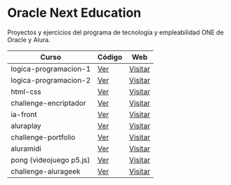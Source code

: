 # Oracle Next Education

Proyectos y ejercicios del programa de tecnología y empleabilidad ONE de Oracle y Alura.

| Curso                 | Código                                                                                    | Web                                                                                 |
| --------------------- | ----------------------------------------------------------------------------------------- | ----------------------------------------------------------------------------------- |
| logica-programacion-1 | [Ver](https://github.com/romanrios/oracle-next-education/tree/main/logica-programacion-1) | [Visitar](https://romanrios.github.io/oracle-next-education/logica-programacion-1/) |
| logica-programacion-2 | [Ver](https://github.com/romanrios/oracle-next-education/tree/main/logica-programacion-2) | [Visitar](https://romanrios.github.io/oracle-next-education/logica-programacion-2/) |
| html-css              | [Ver](https://github.com/romanrios/oracle-next-education/tree/main/html-css)              | [Visitar](https://romanrios.github.io/oracle-next-education/html-css/)              |
| challenge-encriptador | [Ver](https://github.com/romanrios/oracle-next-education/tree/main/challenge-encriptador) | [Visitar](https://romanrios.github.io/oracle-next-education/challenge-encriptador/) |
| ia-front | [Ver](https://github.com/romanrios/oracle-next-education/tree/main/ia-front) | [Visitar](https://romanrios.github.io/oracle-next-education/ia-front/) |
| aluraplay | [Ver](https://github.com/romanrios/oracle-next-education/tree/main/aluraplay) | [Visitar](https://romanrios.github.io/oracle-next-education/aluraplay/) |
| challenge-portfolio | [Ver](https://github.com/romanrios/oracle-next-education/tree/main/challenge-portfolio) | [Visitar](https://romanrios.github.io/oracle-next-education/challenge-portfolio) |
| aluramidi | [Ver](https://github.com/romanrios/oracle-next-education/tree/main/aluramidi) | [Visitar](https://romanrios.github.io/oracle-next-education/aluramidi/) |
| pong (videojuego p5.js) | [Ver](https://github.com/romanrios/oracle-next-education/tree/main/pong) | [Visitar](https://romanrios.github.io/oracle-next-education/pong/) |
| challenge-alurageek | [Ver](https://github.com/romanrios/oracle-next-education/tree/main/challenge-alurageek) | [Visitar](https://romanrios.github.io/oracle-next-education/challenge-alurageek/) |
